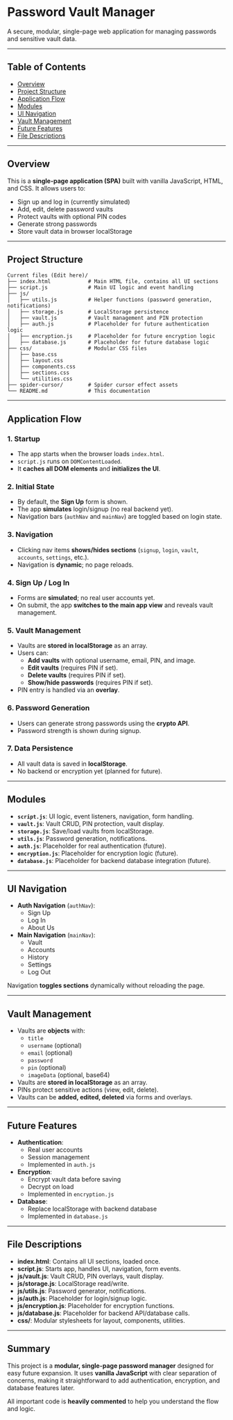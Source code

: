 # Password Vault Manager

A secure, modular, single-page web application for managing passwords and sensitive vault data.

---

## Table of Contents

- [Overview](#overview)
- [Project Structure](#project-structure)
- [Application Flow](#application-flow)
- [Modules](#modules)
- [UI Navigation](#ui-navigation)
- [Vault Management](#vault-management)
- [Future Features](#future-features)
- [File Descriptions](#file-descriptions)

---

## Overview

This is a **single-page application (SPA)** built with vanilla JavaScript, HTML, and CSS. It allows users to:

- Sign up and log in (currently simulated)
- Add, edit, delete password vaults
- Protect vaults with optional PIN codes
- Generate strong passwords
- Store vault data in browser localStorage

---

## Project Structure

```
Current files (Edit here)/
├── index.html            # Main HTML file, contains all UI sections
├── script.js             # Main UI logic and event handling
├── js/
│   ├── utils.js          # Helper functions (password generation, notifications)
│   ├── storage.js        # LocalStorage persistence
│   ├── vault.js          # Vault management and PIN protection
│   ├── auth.js           # Placeholder for future authentication logic
│   ├── encryption.js     # Placeholder for future encryption logic
│   ├── database.js       # Placeholder for future database logic
├── css/                  # Modular CSS files
│   ├── base.css
│   ├── layout.css
│   ├── components.css
│   ├── sections.css
│   └── utilities.css
├── spider-cursor/        # Spider cursor effect assets
└── README.md             # This documentation
```

---

## Application Flow

### 1. **Startup**

- The app starts when the browser loads `index.html`.
- `script.js` runs on `DOMContentLoaded`.
- It **caches all DOM elements** and **initializes the UI**.

### 2. **Initial State**

- By default, the **Sign Up** form is shown.
- The app **simulates** login/signup (no real backend yet).
- Navigation bars (`authNav` and `mainNav`) are toggled based on login state.

### 3. **Navigation**

- Clicking nav items **shows/hides sections** (`signup`, `login`, `vault`, `accounts`, `settings`, etc.).
- Navigation is **dynamic**; no page reloads.

### 4. **Sign Up / Log In**

- Forms are **simulated**; no real user accounts yet.
- On submit, the app **switches to the main app view** and reveals vault management.

### 5. **Vault Management**

- Vaults are **stored in localStorage** as an array.
- Users can:
  - **Add vaults** with optional username, email, PIN, and image.
  - **Edit vaults** (requires PIN if set).
  - **Delete vaults** (requires PIN if set).
  - **Show/hide passwords** (requires PIN if set).
- PIN entry is handled via an **overlay**.

### 6. **Password Generation**

- Users can generate strong passwords using the **crypto API**.
- Password strength is shown during signup.

### 7. **Data Persistence**

- All vault data is saved in **localStorage**.
- No backend or encryption yet (planned for future).

---

## Modules

- **`script.js`**: UI logic, event listeners, navigation, form handling.
- **`vault.js`**: Vault CRUD, PIN protection, vault display.
- **`storage.js`**: Save/load vaults from localStorage.
- **`utils.js`**: Password generation, notifications.
- **`auth.js`**: Placeholder for real authentication (future).
- **`encryption.js`**: Placeholder for encryption logic (future).
- **`database.js`**: Placeholder for backend database integration (future).

---

## UI Navigation

- **Auth Navigation** (`authNav`):
  - Sign Up
  - Log In
  - About Us
- **Main Navigation** (`mainNav`):
  - Vault
  - Accounts
  - History
  - Settings
  - Log Out

Navigation **toggles sections** dynamically without reloading the page.

---

## Vault Management

- Vaults are **objects** with:
  - `title`
  - `username` (optional)
  - `email` (optional)
  - `password`
  - `pin` (optional)
  - `imageData` (optional, base64)
- Vaults are **stored in localStorage** as an array.
- PINs protect sensitive actions (view, edit, delete).
- Vaults can be **added, edited, deleted** via forms and overlays.

---

## Future Features

- **Authentication**:
  - Real user accounts
  - Session management
  - Implemented in `auth.js`
- **Encryption**:
  - Encrypt vault data before saving
  - Decrypt on load
  - Implemented in `encryption.js`
- **Database**:
  - Replace localStorage with backend database
  - Implemented in `database.js`

---

## File Descriptions

- **index.html**: Contains all UI sections, loaded once.
- **script.js**: Starts app, handles UI, navigation, form events.
- **js/vault.js**: Vault CRUD, PIN overlays, vault display.
- **js/storage.js**: LocalStorage read/write.
- **js/utils.js**: Password generator, notifications.
- **js/auth.js**: Placeholder for login/signup logic.
- **js/encryption.js**: Placeholder for encryption functions.
- **js/database.js**: Placeholder for backend API/database calls.
- **css/**: Modular stylesheets for layout, components, utilities.

---

## Summary

This project is a **modular, single-page password manager** designed for easy future expansion. It uses **vanilla JavaScript** with clear separation of concerns, making it straightforward to add authentication, encryption, and database features later.

All important code is **heavily commented** to help you understand the flow and logic.
